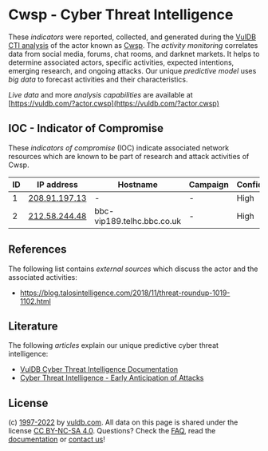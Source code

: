 # Cwsp - Cyber Threat Intelligence

These _indicators_ were reported, collected, and generated during the [VulDB CTI analysis](https://vuldb.com/?kb.cti) of the actor known as [Cwsp](https://vuldb.com/?actor.cwsp). The _activity monitoring_ correlates data from social media, forums, chat rooms, and darknet markets. It helps to determine associated actors, specific activities, expected intentions, emerging research, and ongoing attacks. Our unique _predictive model_ uses _big data_ to forecast activities and their characteristics.

_Live data_ and more _analysis capabilities_ are available at [https://vuldb.com/?actor.cwsp](https://vuldb.com/?actor.cwsp)

## IOC - Indicator of Compromise

These _indicators of compromise_ (IOC) indicate associated network resources which are known to be part of research and attack activities of Cwsp.

ID | IP address | Hostname | Campaign | Confidence
-- | ---------- | -------- | -------- | ----------
1 | [208.91.197.13](https://vuldb.com/?ip.208.91.197.13) | - | - | High
2 | [212.58.244.48](https://vuldb.com/?ip.212.58.244.48) | bbc-vip189.telhc.bbc.co.uk | - | High

## References

The following list contains _external sources_ which discuss the actor and the associated activities:

* https://blog.talosintelligence.com/2018/11/threat-roundup-1019-1102.html

## Literature

The following _articles_ explain our unique predictive cyber threat intelligence:

* [VulDB Cyber Threat Intelligence Documentation](https://vuldb.com/?kb.cti)
* [Cyber Threat Intelligence - Early Anticipation of Attacks](https://www.scip.ch/en/?labs.20201022)

## License

(c) [1997-2022](https://vuldb.com/?kb.changelog) by [vuldb.com](https://vuldb.com/?kb.about). All data on this page is shared under the license [CC BY-NC-SA 4.0](https://creativecommons.org/licenses/by-nc-sa/4.0/). Questions? Check the [FAQ](https://vuldb.com/?kb.faq), read the [documentation](https://vuldb.com/?kb) or [contact us](https://vuldb.com/?contact)!

